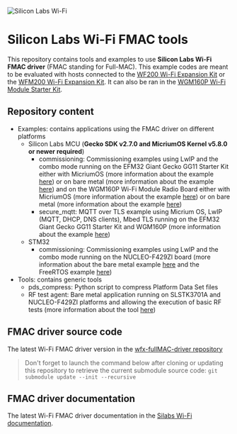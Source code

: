 ![Silicon Labs Wi-Fi](https://prnewswire2-a.akamaihd.net/p/1893751/sp/189375100/thumbnail/entry_id/1_bxpjsgr1/def_height/400/def_width/400/version/100011/type/1)

# Silicon Labs Wi-Fi FMAC tools

This repository contains tools and examples to use **Silicon Labs Wi-Fi FMAC driver** (FMAC standing for Full-MAC).
This example codes are meant to be evaluated with hosts connected to the [WF200 Wi-Fi Expansion Kit](https://www.silabs.com/products/development-tools/wireless/wi-fi/wf200-expansion-kit) or
the [WFM200 Wi-Fi Expansion Kit](https://www.silabs.com/products/development-tools/wireless/wi-fi/wfm200-expansion-kit).
It can also be ran in the [WGM160P Wi-Fi Module Starter Kit](https://www.silabs.com/products/development-tools/wireless/wi-fi/wgm160p-wifi-module-starter-kit).

## Repository content

* Examples: contains applications using the FMAC driver on different platforms
  * Silicon Labs MCU (**Gecko SDK v2.7.0 and MicriumOS Kernel v5.8.0 or newer required**)
    * commissioning: Commissioning examples using LwIP and the combo mode running
	on the EFM32 Giant Gecko GG11 Starter Kit either with MicriumOS (more information about the example [here](./Examples/SiliconLabs/commissioning/micrium_os/SLSTK3701A/README.md))
	or on bare metal (more information about the example [here](./Examples/SiliconLabs/commissioning/bare_metal/SLSTK3701A/README.md))
	and on the WGM160P Wi-Fi Module Radio Board either with MicriumOS (more information about the example [here](./Examples/SiliconLabs/commissioning/micrium_os/WGM160P/README.md))
	or on bare metal (more information about the example [here](./Examples/SiliconLabs/commissioning/bare_metal/WGM160P/README.md))
    * secure_mqtt: MQTT over TLS example using Micrium OS, LwIP (MQTT, DHCP, DNS clients), Mbed TLS running
	on the EFM32 Giant Gecko GG11 Starter Kit and WGM160P (more information about the example [here](./Examples/SiliconLabs/secure_mqtt/README.md))
  * STM32
    * commissioning: Commissioning examples using LwIP and the combo mode running on the NUCLEO-F429ZI board (more information about the bare metal example [here](./Examples/STM32/commissioning/F429ZI_bare_metal/README.md) and the FreeRTOS example [here](./Examples/STM32/commissioning/F429ZI_freertos/README.md))
* Tools: contains generic tools
  * pds_compress: Python script to compress Platform Data Set files
  * RF test agent: Bare metal application running on SLSTK3701A and NUCLEO-F429ZI platforms and allowing the execution of basic RF tests (more information about the tool [here](./Tools/RF_test_agent/README.md))


## FMAC driver source code

The latest Wi-Fi FMAC driver version in the [wfx-fullMAC-driver repository](https://github.com/SiliconLabs/wfx-fullMAC-driver)

> Don't forget to launch the command below after cloning or updating this repository to retrieve the current submodule source code:
`git submodule update --init --recursive`

## FMAC driver documentation

The latest Wi-Fi FMAC driver documentation in the [Silabs Wi-Fi documentation](https://docs.silabs.com/wifi/wf200/rtos/latest/index).
